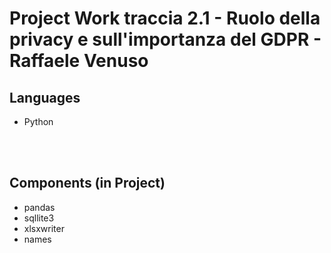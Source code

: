 # Project Work traccia 2.1 - Ruolo della privacy e sull'importanza del GDPR - Raffaele Venuso
## Languages
- Python
<br>
<br>

## Components (in Project)
- pandas
- sqllite3
- xlsxwriter
- names
<br>
<br>
